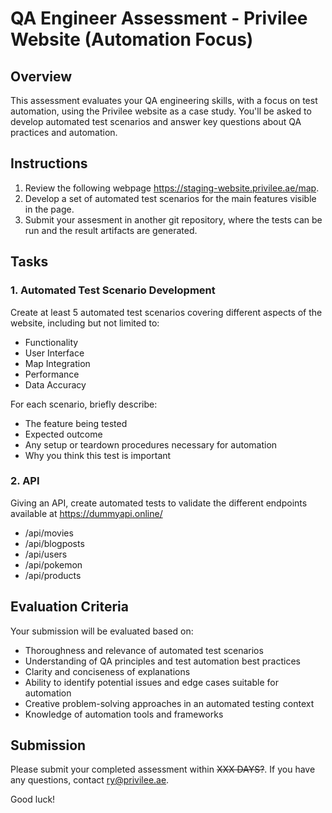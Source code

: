 # QA Engineer Assessment - Privilee Website (Automation Focus)

## Overview
This assessment evaluates your QA engineering skills, with a focus on test automation, using the Privilee website as a case study. You'll be asked to develop automated test scenarios and answer key questions about QA practices and automation.

## Instructions
1. Review the following webpage https://staging-website.privilee.ae/map.
2. Develop a set of automated test scenarios for the main features visible in the page.
3. Submit your assesment in another git repository, where the tests can be run and the result artifacts are generated.

## Tasks

### 1. Automated Test Scenario Development
Create at least 5 automated test scenarios covering different aspects of the website, including but not limited to:
- Functionality
- User Interface
- Map Integration
- Performance
- Data Accuracy

For each scenario, briefly describe:
- The feature being tested
- Expected outcome
- Any setup or teardown procedures necessary for automation
- Why you think this test is important

### 2. API
Giving an API, create automated tests to validate the different endpoints available at https://dummyapi.online/
- /api/movies
- /api/blogposts
- /api/users
- /api/pokemon
- /api/products

## Evaluation Criteria
Your submission will be evaluated based on:
- Thoroughness and relevance of automated test scenarios
- Understanding of QA principles and test automation best practices
- Clarity and conciseness of explanations
- Ability to identify potential issues and edge cases suitable for automation
- Creative problem-solving approaches in an automated testing context
- Knowledge of automation tools and frameworks

## Submission
Please submit your completed assessment within <s>XXX DAYS?</s>. If you have any questions, contact ry@privilee.ae.

Good luck!
